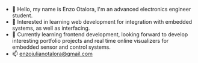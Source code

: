 - 👋 Hello, my name is Enzo Otalora, I'm an advanced electronics engineer student.
- 👀 Interested in learning web development for integration with embedded systems, as well as interfacing.
- 🌱 Currently learning frontend development, looking forward to develop interesting portfolio projects and real time online visualizers for embedded sensor and control systems.
- 📫 enzojulianotalora@gmail.com

<!---
enzoJOtalora/enzoJOtalora is a ✨ special ✨ repository because its `README.md` (this file) appears on your GitHub profile.
You can click the Preview link to take a look at your changes.
--->
